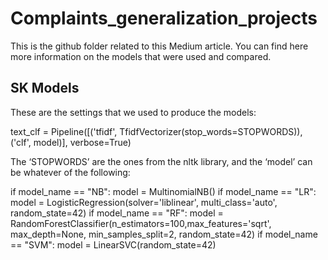 # Complaints_generalization_projects

This is the github folder related to this Medium article.
You can find here more information on the models that were used and compared.

## SK Models
These are the settings that we used to produce the models:

text_clf = Pipeline([('tfidf', TfidfVectorizer(stop_words=STOPWORDS)), ('clf', model)], verbose=True)
 
The ‘STOPWORDS’ are the ones from the nltk library, and the ‘model’ can be whatever of the following:
 
if model_name == "NB":
            model = MultinomialNB()
if model_name == "LR":
            model = LogisticRegression(solver='liblinear', multi_class='auto', random_state=42)
if model_name == "RF":
            model = RandomForestClassifier(n_estimators=100,max_features='sqrt', max_depth=None, min_samples_split=2, random_state=42)
if model_name == "SVM":
            model = LinearSVC(random_state=42)
 
